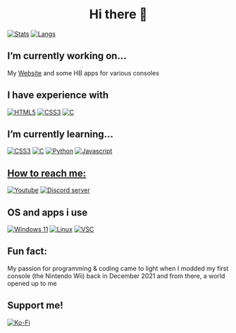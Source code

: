 <h1 align="center">Hi there 👋</h1>

<a target="_blank" href=""><img alt="Stats" src="https://github-readme-stats.vercel.app/api?username=DefeatOf13"/></a>
<a target="_blank" href=""><img alt="Langs" src="https://github-readme-stats.vercel.app/api/top-langs/?username=DefeatOf13&layout=compact"/></a>

## I’m currently working on...
My [Website](https://defeatof13.github.io) and some HB apps for various consoles

## I have experience with
<a target="_blank" href=""><img alt="HTML5" src="https://img.shields.io/badge/html5-%23E34F26.svg?style=for-the-badge&logo=html5&logoColor=white"/></a>
<a target="_blank" href=""><img alt="CSS3" src="https://img.shields.io/badge/css3-%231572B6.svg?style=for-the-badge&logo=css3&logoColor=white"/></a>
<a target="_blank" href=""><img alt="C" src="https://img.shields.io/badge/c-%2300599C.svg?style=for-the-badge&logo=c&logoColor=white"/></a>

## I’m currently learning...
<a target="_blank" href=""><img alt="CSS3" src="https://img.shields.io/badge/css3-%231572B6.svg?style=for-the-badge&logo=css3&logoColor=white"/></a>
<a target="_blank" href=""><img alt="C" src="https://img.shields.io/badge/c-%2300599C.svg?style=for-the-badge&logo=c&logoColor=white"/></a>
<a target="_blank" href=""><img alt="Python" src="https://img.shields.io/badge/python-3670A0?style=for-the-badge&logo=python&logoColor=ffdd54"/></a>
<a target="_blank" href=""><img alt="Javascript" src="https://img.shields.io/badge/javascript%20-%23323330.svg?&style=for-the-badge&logo=javascript&logoColor=%23F7DF1E"/>

## How to reach me: 
<a target="_blank" href="https://www.youtube.com/@defeatof13/featured"><img alt="Youtube" src="https://img.shields.io/badge/YouTube-%23FF0000.svg?style=for-the-badge&logo=YouTube&logoColor=white"/></a>
<a target="_blank" href="https://discord.com/invite/6uARKq3JdY"><img alt="Discord server" src="https://img.shields.io/badge/Discord-%235865F2.svg?style=for-the-badge&logo=discord&logoColor=white"/></a>

## OS and apps i use
<a target="_blank" href=""><img alt="Windows 11" src="https://img.shields.io/badge/Windows%2011-%230079d5.svg?style=for-the-badge&logo=Windows%2011&logoColor=white"/></a>
<a target="_blank" href=""><img alt="Linux" src="https://img.shields.io/badge/Linux-FCC624?style=for-the-badge&logo=linux&logoColor=black"/></a>
<a target="_blank" href=""><img alt="VSC" src="https://img.shields.io/badge/Visual%20Studio%20Code-0078d7.svg?style=for-the-badge&logo=visual-studio-code&logoColor=white3"/></a>

## Fun fact: 
My passion for programming & coding came to light when I modded my first console (the Nintendo Wii) back in December 2021 and from there, a world opened up to me

## Support me!
<a target="_blank" href="https://ko-fi.com/defeatOf13"><img alt="Ko-Fi" src="https://img.shields.io/badge/Ko--fi-F16061?style=for-the-badge&logo=ko-fi&logoColor=white"/></a>
